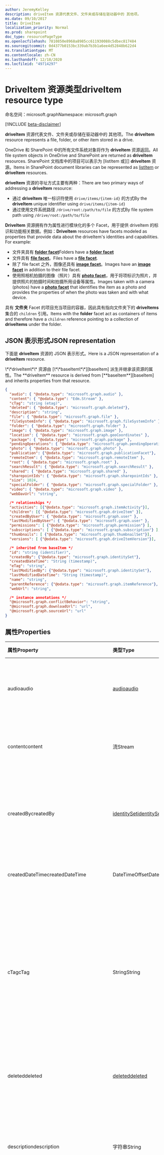 ```yaml
---
author: JeremyKelley
description: driveItem 资源代表文件、文件夹或存储在驱动器中的 其他项。
ms.date: 09/10/2017
title: DriveItem
localization_priority: Normal
ms.prod: sharepoint
doc_type: resourcePageType
ms.openlocfilehash: 7810850e8968a8985cc611930088c5dbec817484
ms.sourcegitcommit: 0d4377b0153bc339ab7b3b1a6ee4d52848b622d4
ms.translationtype: MT
ms.contentlocale: zh-CN
ms.lasthandoff: 12/18/2020
ms.locfileid: "49714297"
---
```

# <a name="driveitem-resource-type"></a><span data-ttu-id="a5fc9-103">DriveItem 资源类型</span><span class="sxs-lookup"><span data-stu-id="a5fc9-103">driveItem resource type</span></span>

<span data-ttu-id="a5fc9-104">命名空间：microsoft.graph</span><span class="sxs-lookup"><span data-stu-id="a5fc9-104">Namespace: microsoft.graph</span></span>

[!INCLUDE [beta-disclaimer](../../includes/beta-disclaimer.md)]

<span data-ttu-id="a5fc9-105">**driveItem** 资源代表文件、文件夹或存储在驱动器中的 其他项。</span><span class="sxs-lookup"><span data-stu-id="a5fc9-105">The **driveItem** resource represents a file, folder, or other item stored in a drive.</span></span>

<span data-ttu-id="a5fc9-106">OneDrive 和 SharePoint 中的所有文件系统对象将作为 **driveItem** 资源返回。</span><span class="sxs-lookup"><span data-stu-id="a5fc9-106">All file system objects in OneDrive and SharePoint are returned as **driveItem** resources.</span></span> <span data-ttu-id="a5fc9-107">SharePoint 文档库中的项目可以表示为 [listItem 或][] **driveItem** 资源。</span><span class="sxs-lookup"><span data-stu-id="a5fc9-107">Items in SharePoint document libraries can be represented as [listItem][] or **driveItem** resources.</span></span>

<span data-ttu-id="a5fc9-108">**driveItem** 资源的寻址方式主要有两种：</span><span class="sxs-lookup"><span data-stu-id="a5fc9-108">There are two primary ways of addressing a **driveItem** resource:</span></span>

* <span data-ttu-id="a5fc9-109">通过 **driveItem** 唯一标识符使用 `drive/items/{item-id}` 的方式</span><span class="sxs-lookup"><span data-stu-id="a5fc9-109">By the **driveItem** unique identifier using `drive/items/{item-id}`</span></span>
* <span data-ttu-id="a5fc9-110">通过使用文件系统路径 `/drive/root:/path/to/file` 的方式</span><span class="sxs-lookup"><span data-stu-id="a5fc9-110">By file system path using `/drive/root:/path/to/file`</span></span>

<span data-ttu-id="a5fc9-p102">**DriveItem** 资源拥有作为属性进行模块化的多个 Facet，用于提供 driveItem 的标识和功能相关数据。例如：</span><span class="sxs-lookup"><span data-stu-id="a5fc9-p102">**DriveItem** resources have facets modeled as properties that provide data about the driveItem's identities and capabilities. For example:</span></span>

* <span data-ttu-id="a5fc9-113">文件夹具有 [**folder facet**][folder]</span><span class="sxs-lookup"><span data-stu-id="a5fc9-113">Folders have a [**folder facet**][folder]</span></span>
* <span data-ttu-id="a5fc9-114">文件具有 [**file facet**][file]。</span><span class="sxs-lookup"><span data-stu-id="a5fc9-114">Files have a [**file facet**][file].</span></span>
* <span data-ttu-id="a5fc9-115">除了 file facet 之外，图像还具有 [**image facet**][image]。</span><span class="sxs-lookup"><span data-stu-id="a5fc9-115">Images have an [**image facet**][image] in addition to their file facet.</span></span>
* <span data-ttu-id="a5fc9-116">使用照相机拍摄的图像（照片）具有 [**photo facet**][photo]，用于将项标识为照片，并提供照片的拍摄时间和拍摄所用设备等属性。</span><span class="sxs-lookup"><span data-stu-id="a5fc9-116">Images taken with a camera (photos) have a [**photo facet**][photo] that identifies the item as a photo and provides the properties of when the photo was taken and with what device.</span></span>

<span data-ttu-id="a5fc9-117">具有 **文件夹** Facet 的项目充当项目的容器，因此具有指向文件夹下的 **driveItems** 集合的 `children` 引用。</span><span class="sxs-lookup"><span data-stu-id="a5fc9-117">Items with the **folder** facet act as containers of items and therefore have a `children` reference pointing to a collection of **driveItems** under the folder.</span></span>

## <a name="json-representation"></a><span data-ttu-id="a5fc9-118">JSON 表示形式</span><span class="sxs-lookup"><span data-stu-id="a5fc9-118">JSON representation</span></span>

<span data-ttu-id="a5fc9-119">下面是 **driveItem** 资源的 JSON 表示形式。</span><span class="sxs-lookup"><span data-stu-id="a5fc9-119">Here is a JSON representation of a **driveItem** resource.</span></span>

<span data-ttu-id="a5fc9-120">
            \*\*driveItem\*\* 资源由 [\*\*baseItem\*\*][baseItem] 派生并继承该资源的属性。</span><span class="sxs-lookup"><span data-stu-id="a5fc9-120">The **driveItem** resource is derived from [**baseItem**][baseItem] and inherits properties from that resource.</span></span>

<!-- { "blockType": "resource", "@type": "microsoft.graph.driveItem", "@type.aka": "oneDrive.item",
       "baseType": "microsoft.graph.baseItem",
       "optionalProperties": ["cTag", "children", "folder", "file", "image", "audio", "video",
       "location", "deleted", "specialFolder", "photo", "thumbnails", "searchResult", "remoteItem",
       "shared", "content", "@microsoft.graph.conflictBehavior", "@microsoft.graph.downloadUrl", "@content.sourceUrl",
       "sharepointIds"],
       "keyProperty": "id", "openType": true } -->

```json
{  
  "audio": { "@odata.type": "microsoft.graph.audio" },
  "content": { "@odata.type": "Edm.Stream" },
  "cTag": "string (etag)",
  "deleted": { "@odata.type": "microsoft.graph.deleted"},
  "description": "string",
  "file": { "@odata.type": "microsoft.graph.file" },
  "fileSystemInfo": { "@odata.type": "microsoft.graph.fileSystemInfo" },
  "folder": { "@odata.type": "microsoft.graph.folder" },
  "image": { "@odata.type": "microsoft.graph.image" },
  "location": { "@odata.type": "microsoft.graph.geoCoordinates" },
  "package": { "@odata.type": "microsoft.graph.package" },
  "pendingOperations": { "@odata.type": "microsoft.graph.pendingOperations" },
  "photo": { "@odata.type": "microsoft.graph.photo" },
  "publication": {"@odata.type": "microsoft.graph.publicationFacet"},
  "remoteItem": { "@odata.type": "microsoft.graph.remoteItem" },
  "root": { "@odata.type": "microsoft.graph.root" },
  "searchResult": { "@odata.type": "microsoft.graph.searchResult" },
  "shared": { "@odata.type": "microsoft.graph.shared" },
  "sharepointIds": { "@odata.type": "microsoft.graph.sharepointIds" },
  "size": 1024,
  "specialFolder": { "@odata.type": "microsoft.graph.specialFolder" },
  "video": { "@odata.type": "microsoft.graph.video" },
  "webDavUrl": "string",

  /* relationships */
  "activities": [{"@odata.type": "microsoft.graph.itemActivity"}],
  "children": [{ "@odata.type": "microsoft.graph.driveItem" }],
  "createdByUser": { "@odata.type": "microsoft.graph.user" },
  "lastModifiedByUser": { "@odata.type": "microsoft.graph.user" },
  "permissions": [ {"@odata.type": "microsoft.graph.permission"} ],
  "subscriptions": [ {"@odata.type": "microsoft.graph.subscription"} ],
  "thumbnails": [ {"@odata.type": "microsoft.graph.thumbnailSet"}],
  "versions": [ {"@odata.type": "microsoft.graph.driveItemVersion"}],

  /* inherited from baseItem */
  "id": "string (identifier)",
  "createdBy": {"@odata.type": "microsoft.graph.identitySet"},
  "createdDateTime": "String (timestamp)",
  "eTag": "string",
  "lastModifiedBy": {"@odata.type": "microsoft.graph.identitySet"},
  "lastModifiedDateTime": "String (timestamp)",
  "name": "string",
  "parentReference": {"@odata.type": "microsoft.graph.itemReference"},
  "webUrl": "string",

  /* instance annotations */
  "@microsoft.graph.conflictBehavior": "string",
  "@microsoft.graph.downloadUrl": "url",
  "@microsoft.graph.sourceUrl": "url"
}
```

## <a name="properties"></a><span data-ttu-id="a5fc9-121">属性</span><span class="sxs-lookup"><span data-stu-id="a5fc9-121">Properties</span></span>

| <span data-ttu-id="a5fc9-122">属性</span><span class="sxs-lookup"><span data-stu-id="a5fc9-122">Property</span></span>             | <span data-ttu-id="a5fc9-123">类型</span><span class="sxs-lookup"><span data-stu-id="a5fc9-123">Type</span></span>               | <span data-ttu-id="a5fc9-124">说明</span><span class="sxs-lookup"><span data-stu-id="a5fc9-124">Description</span></span>
|:---------------------|:-------------------|:---------------------------------
| <span data-ttu-id="a5fc9-125">audio</span><span class="sxs-lookup"><span data-stu-id="a5fc9-125">audio</span></span>                | <span data-ttu-id="a5fc9-126">[audio][]</span><span class="sxs-lookup"><span data-stu-id="a5fc9-126">[audio][]</span></span>          | <span data-ttu-id="a5fc9-p103">音频元数据（如果此项是一个音频文件）。只读。</span><span class="sxs-lookup"><span data-stu-id="a5fc9-p103">Audio metadata, if the item is an audio file. Read-only.</span></span>
| <span data-ttu-id="a5fc9-129">content</span><span class="sxs-lookup"><span data-stu-id="a5fc9-129">content</span></span>              | <span data-ttu-id="a5fc9-130">流</span><span class="sxs-lookup"><span data-stu-id="a5fc9-130">Stream</span></span>             | <span data-ttu-id="a5fc9-131">内容流（如果此项表示一个文件）。</span><span class="sxs-lookup"><span data-stu-id="a5fc9-131">The content stream, if the item represents a file.</span></span>
| <span data-ttu-id="a5fc9-132">createdBy</span><span class="sxs-lookup"><span data-stu-id="a5fc9-132">createdBy</span></span>            | <span data-ttu-id="a5fc9-133">[identitySet][]</span><span class="sxs-lookup"><span data-stu-id="a5fc9-133">[identitySet][]</span></span>    | <span data-ttu-id="a5fc9-p104">识别创建项目的用户、设备和应用程序。只读。</span><span class="sxs-lookup"><span data-stu-id="a5fc9-p104">Identity of the user, device, and application which created the item. Read-only.</span></span>
| <span data-ttu-id="a5fc9-136">createdDateTime</span><span class="sxs-lookup"><span data-stu-id="a5fc9-136">createdDateTime</span></span>      | <span data-ttu-id="a5fc9-137">DateTimeOffset</span><span class="sxs-lookup"><span data-stu-id="a5fc9-137">DateTimeOffset</span></span>     | <span data-ttu-id="a5fc9-p105">创建项的日期和时间。只读。</span><span class="sxs-lookup"><span data-stu-id="a5fc9-p105">Date and time of item creation. Read-only.</span></span>
| <span data-ttu-id="a5fc9-140">cTag</span><span class="sxs-lookup"><span data-stu-id="a5fc9-140">cTag</span></span>                 | <span data-ttu-id="a5fc9-141">String</span><span class="sxs-lookup"><span data-stu-id="a5fc9-141">String</span></span>             | <span data-ttu-id="a5fc9-p106">项目内容的 eTag。如果只有元数据更改，此 eTag 不会更改。**注意** 如果项目是文件夹，则不返回此属性。只读。</span><span class="sxs-lookup"><span data-stu-id="a5fc9-p106">An eTag for the content of the item. This eTag is not changed if only the metadata is changed. **Note** This property is not returned if the item is a folder. Read-only.</span></span>
| <span data-ttu-id="a5fc9-146">deleted</span><span class="sxs-lookup"><span data-stu-id="a5fc9-146">deleted</span></span>              | <span data-ttu-id="a5fc9-147">[deleted][]</span><span class="sxs-lookup"><span data-stu-id="a5fc9-147">[deleted][]</span></span>        | <span data-ttu-id="a5fc9-p107">有关项目删除状态的信息。只读。</span><span class="sxs-lookup"><span data-stu-id="a5fc9-p107">Information about the deleted state of the item. Read-only.</span></span>
| <span data-ttu-id="a5fc9-150">description</span><span class="sxs-lookup"><span data-stu-id="a5fc9-150">description</span></span>          | <span data-ttu-id="a5fc9-151">字符串</span><span class="sxs-lookup"><span data-stu-id="a5fc9-151">String</span></span>             | <span data-ttu-id="a5fc9-p108">提供项的用户可见的说明。读写。仅在 OneDrive 个人版上</span><span class="sxs-lookup"><span data-stu-id="a5fc9-p108">Provides a user-visible description of the item. Read-write. Only on OneDrive Personal</span></span>
| <span data-ttu-id="a5fc9-155">eTag</span><span class="sxs-lookup"><span data-stu-id="a5fc9-155">eTag</span></span>                 | <span data-ttu-id="a5fc9-156">String</span><span class="sxs-lookup"><span data-stu-id="a5fc9-156">String</span></span>             | <span data-ttu-id="a5fc9-p109">整个项目（元数据和内容）的 eTag。只读。</span><span class="sxs-lookup"><span data-stu-id="a5fc9-p109">eTag for the entire item (metadata + content). Read-only.</span></span>
| <span data-ttu-id="a5fc9-159">file</span><span class="sxs-lookup"><span data-stu-id="a5fc9-159">file</span></span>                 | <span data-ttu-id="a5fc9-160">[file][]</span><span class="sxs-lookup"><span data-stu-id="a5fc9-160">[file][]</span></span>           | <span data-ttu-id="a5fc9-p110">文件元数据（如果此项是一个文件）。只读。</span><span class="sxs-lookup"><span data-stu-id="a5fc9-p110">File metadata, if the item is a file. Read-only.</span></span>
| <span data-ttu-id="a5fc9-163">fileSystemInfo</span><span class="sxs-lookup"><span data-stu-id="a5fc9-163">fileSystemInfo</span></span>       | <span data-ttu-id="a5fc9-164">[fileSystemInfo][]</span><span class="sxs-lookup"><span data-stu-id="a5fc9-164">[fileSystemInfo][]</span></span> | <span data-ttu-id="a5fc9-p111">客户端上的文件系统信息。读写。</span><span class="sxs-lookup"><span data-stu-id="a5fc9-p111">File system information on client. Read-write.</span></span>
| <span data-ttu-id="a5fc9-167">folder</span><span class="sxs-lookup"><span data-stu-id="a5fc9-167">folder</span></span>               | <span data-ttu-id="a5fc9-168">[folder][]</span><span class="sxs-lookup"><span data-stu-id="a5fc9-168">[folder][]</span></span>         | <span data-ttu-id="a5fc9-p112">文件夹元数据（如果此项是一个文件夹）。只读。</span><span class="sxs-lookup"><span data-stu-id="a5fc9-p112">Folder metadata, if the item is a folder. Read-only.</span></span>
| <span data-ttu-id="a5fc9-171">id</span><span class="sxs-lookup"><span data-stu-id="a5fc9-171">id</span></span>                   | <span data-ttu-id="a5fc9-172">String</span><span class="sxs-lookup"><span data-stu-id="a5fc9-172">String</span></span>             | <span data-ttu-id="a5fc9-p113">项在驱动器中的唯一标识符。只读。</span><span class="sxs-lookup"><span data-stu-id="a5fc9-p113">The unique identifier of the item within the Drive. Read-only.</span></span>
| <span data-ttu-id="a5fc9-175">image</span><span class="sxs-lookup"><span data-stu-id="a5fc9-175">image</span></span>                | <span data-ttu-id="a5fc9-176">[image][]</span><span class="sxs-lookup"><span data-stu-id="a5fc9-176">[image][]</span></span>          | <span data-ttu-id="a5fc9-p114">图像元数据（如果此项是一个图像）。只读。</span><span class="sxs-lookup"><span data-stu-id="a5fc9-p114">Image metadata, if the item is an image. Read-only.</span></span>
| <span data-ttu-id="a5fc9-179">lastModifiedBy</span><span class="sxs-lookup"><span data-stu-id="a5fc9-179">lastModifiedBy</span></span>       | <span data-ttu-id="a5fc9-180">[identitySet][]</span><span class="sxs-lookup"><span data-stu-id="a5fc9-180">[identitySet][]</span></span>    | <span data-ttu-id="a5fc9-p115">上次修改项目的用户、设备和应用程序的标识。只读。</span><span class="sxs-lookup"><span data-stu-id="a5fc9-p115">Identity of the user, device, and application which last modified the item. Read-only.</span></span>
| <span data-ttu-id="a5fc9-183">lastModifiedDateTime</span><span class="sxs-lookup"><span data-stu-id="a5fc9-183">lastModifiedDateTime</span></span> | <span data-ttu-id="a5fc9-184">DateTimeOffset</span><span class="sxs-lookup"><span data-stu-id="a5fc9-184">DateTimeOffset</span></span>     | <span data-ttu-id="a5fc9-p116">上次修改项目的日期和时间。只读。</span><span class="sxs-lookup"><span data-stu-id="a5fc9-p116">Date and time the item was last modified. Read-only.</span></span>
| <span data-ttu-id="a5fc9-187">location</span><span class="sxs-lookup"><span data-stu-id="a5fc9-187">location</span></span>             | <span data-ttu-id="a5fc9-188">[geoCoordinates][]</span><span class="sxs-lookup"><span data-stu-id="a5fc9-188">[geoCoordinates][]</span></span> | <span data-ttu-id="a5fc9-p117">位置元数据（如果此项包含位置数据）。只读。</span><span class="sxs-lookup"><span data-stu-id="a5fc9-p117">Location metadata, if the item has location data. Read-only.</span></span>
| <span data-ttu-id="a5fc9-191">name</span><span class="sxs-lookup"><span data-stu-id="a5fc9-191">name</span></span>                 | <span data-ttu-id="a5fc9-192">String</span><span class="sxs-lookup"><span data-stu-id="a5fc9-192">String</span></span>             | <span data-ttu-id="a5fc9-p118">项目名称（文件名和扩展名）。读写。</span><span class="sxs-lookup"><span data-stu-id="a5fc9-p118">The name of the item (filename and extension). Read-write.</span></span>
| <span data-ttu-id="a5fc9-195">package</span><span class="sxs-lookup"><span data-stu-id="a5fc9-195">package</span></span>              | <span data-ttu-id="a5fc9-196">[package][]</span><span class="sxs-lookup"><span data-stu-id="a5fc9-196">[package][]</span></span>        | <span data-ttu-id="a5fc9-p119">如果存在，则表示此项是一个包，而不是文件夹或文件。包被视为某些上下文中的文件和其他上下文中的文件夹。只读。</span><span class="sxs-lookup"><span data-stu-id="a5fc9-p119">If present, indicates that this item is a package instead of a folder or file. Packages are treated like files in some contexts and folders in others. Read-only.</span></span>
| <span data-ttu-id="a5fc9-200">parentReference</span><span class="sxs-lookup"><span data-stu-id="a5fc9-200">parentReference</span></span>      | <span data-ttu-id="a5fc9-201">[itemReference][]</span><span class="sxs-lookup"><span data-stu-id="a5fc9-201">[itemReference][]</span></span>  | <span data-ttu-id="a5fc9-p120">父信息（如果此项具有父级）。读写。</span><span class="sxs-lookup"><span data-stu-id="a5fc9-p120">Parent information, if the item has a parent. Read-write.</span></span>
| <span data-ttu-id="a5fc9-204">pendingOperations</span><span class="sxs-lookup"><span data-stu-id="a5fc9-204">pendingOperations</span></span>    | <span data-ttu-id="a5fc9-205">[pendingOperations][]</span><span class="sxs-lookup"><span data-stu-id="a5fc9-205">[pendingOperations][]</span></span> | <span data-ttu-id="a5fc9-206">如果存在，则指示可能影响 driveItem 状态一个或多个操作正在等待完成。</span><span class="sxs-lookup"><span data-stu-id="a5fc9-206">If present, indicates that indicates that one or more operations that may affect the state of the driveItem are pending completion.</span></span> <span data-ttu-id="a5fc9-207">只读。</span><span class="sxs-lookup"><span data-stu-id="a5fc9-207">Read-only.</span></span>
| <span data-ttu-id="a5fc9-208">photo</span><span class="sxs-lookup"><span data-stu-id="a5fc9-208">photo</span></span>                | <span data-ttu-id="a5fc9-209">[照片][]</span><span class="sxs-lookup"><span data-stu-id="a5fc9-209">[photo][]</span></span>          | <span data-ttu-id="a5fc9-p122">照片元数据（如果此项包含照片）。只读。</span><span class="sxs-lookup"><span data-stu-id="a5fc9-p122">Photo metadata, if the item is a photo. Read-only.</span></span>
| <span data-ttu-id="a5fc9-212">publication</span><span class="sxs-lookup"><span data-stu-id="a5fc9-212">publication</span></span>          | <span data-ttu-id="a5fc9-213">[publicationFacet][]</span><span class="sxs-lookup"><span data-stu-id="a5fc9-213">[publicationFacet][]</span></span> | <span data-ttu-id="a5fc9-214">在支持此类操作的位置提供有关某个项目的已发布或签出状态信息。</span><span class="sxs-lookup"><span data-stu-id="a5fc9-214">Provides information about the published or checked-out state of an item, in locations that support such actions.</span></span> <span data-ttu-id="a5fc9-215">默认情况下，不会返回此属性。</span><span class="sxs-lookup"><span data-stu-id="a5fc9-215">This property is not returned by default.</span></span> <span data-ttu-id="a5fc9-216">只读。</span><span class="sxs-lookup"><span data-stu-id="a5fc9-216">Read-only.</span></span> |
| <span data-ttu-id="a5fc9-217">remoteItem</span><span class="sxs-lookup"><span data-stu-id="a5fc9-217">remoteItem</span></span>           | <span data-ttu-id="a5fc9-218">[remoteItem][]</span><span class="sxs-lookup"><span data-stu-id="a5fc9-218">[remoteItem][]</span></span>     | <span data-ttu-id="a5fc9-p124">远程项目数据（如果此项是从驱动器共享的项目，而不是被访问的项目）。只读。</span><span class="sxs-lookup"><span data-stu-id="a5fc9-p124">Remote item data, if the item is shared from a drive other than the one being accessed. Read-only.</span></span>
| <span data-ttu-id="a5fc9-221">root</span><span class="sxs-lookup"><span data-stu-id="a5fc9-221">root</span></span>                 | <span data-ttu-id="a5fc9-222">[root][]</span><span class="sxs-lookup"><span data-stu-id="a5fc9-222">[root][]</span></span>           | <span data-ttu-id="a5fc9-223">如果此属性为非 NULL，则表明 driveItem 是驱动器中最上面的 driveItem。</span><span class="sxs-lookup"><span data-stu-id="a5fc9-223">If this property is non-null, it indicates that the driveItem is the top-most driveItem in the drive.</span></span>
| <span data-ttu-id="a5fc9-224">searchResult</span><span class="sxs-lookup"><span data-stu-id="a5fc9-224">searchResult</span></span>         | <span data-ttu-id="a5fc9-225">[searchResult][]</span><span class="sxs-lookup"><span data-stu-id="a5fc9-225">[searchResult][]</span></span>   | <span data-ttu-id="a5fc9-p125">搜索元数据（如果此项目来自搜索结果）。只读。</span><span class="sxs-lookup"><span data-stu-id="a5fc9-p125">Search metadata, if the item is from a search result. Read-only.</span></span>
| <span data-ttu-id="a5fc9-228">shared</span><span class="sxs-lookup"><span data-stu-id="a5fc9-228">shared</span></span>               | <span data-ttu-id="a5fc9-229">[shared][]</span><span class="sxs-lookup"><span data-stu-id="a5fc9-229">[shared][]</span></span>         | <span data-ttu-id="a5fc9-p126">表示此项已与他人共享，并提供有关项目共享状态的信息。只读。</span><span class="sxs-lookup"><span data-stu-id="a5fc9-p126">Indicates that the item has been shared with others and provides information about the shared state of the item. Read-only.</span></span>
| <span data-ttu-id="a5fc9-232">sharepointIds</span><span class="sxs-lookup"><span data-stu-id="a5fc9-232">sharepointIds</span></span>        | <span data-ttu-id="a5fc9-233">[sharepointIds][]</span><span class="sxs-lookup"><span data-stu-id="a5fc9-233">[sharepointIds][]</span></span>  | <span data-ttu-id="a5fc9-p127">返回对 SharePoint REST 兼容性有用的标识符。只读。</span><span class="sxs-lookup"><span data-stu-id="a5fc9-p127">Returns identifiers useful for SharePoint REST compatibility. Read-only.</span></span>
| <span data-ttu-id="a5fc9-236">size</span><span class="sxs-lookup"><span data-stu-id="a5fc9-236">size</span></span>                 | <span data-ttu-id="a5fc9-237">Int64</span><span class="sxs-lookup"><span data-stu-id="a5fc9-237">Int64</span></span>              | <span data-ttu-id="a5fc9-p128">项目大小，以字节为单位。只读。</span><span class="sxs-lookup"><span data-stu-id="a5fc9-p128">Size of the item in bytes. Read-only.</span></span>
| <span data-ttu-id="a5fc9-240">specialFolder</span><span class="sxs-lookup"><span data-stu-id="a5fc9-240">specialFolder</span></span>        | <span data-ttu-id="a5fc9-241">[specialFolder][]</span><span class="sxs-lookup"><span data-stu-id="a5fc9-241">[specialFolder][]</span></span>  | <span data-ttu-id="a5fc9-p129">如果当前项同时也是一个特殊的文件夹，则返回此 facet。只读。</span><span class="sxs-lookup"><span data-stu-id="a5fc9-p129">If the current item is also available as a special folder, this facet is returned. Read-only.</span></span>
| <span data-ttu-id="a5fc9-244">video</span><span class="sxs-lookup"><span data-stu-id="a5fc9-244">video</span></span>                | <span data-ttu-id="a5fc9-245">[video][]</span><span class="sxs-lookup"><span data-stu-id="a5fc9-245">[video][]</span></span>          | <span data-ttu-id="a5fc9-p130">视频元数据（如果此项是一个视频）。只读。</span><span class="sxs-lookup"><span data-stu-id="a5fc9-p130">Video metadata, if the item is a video. Read-only.</span></span>
| <span data-ttu-id="a5fc9-248">WebDavUrl</span><span class="sxs-lookup"><span data-stu-id="a5fc9-248">webDavUrl</span></span>            | <span data-ttu-id="a5fc9-249">String</span><span class="sxs-lookup"><span data-stu-id="a5fc9-249">String</span></span>             | <span data-ttu-id="a5fc9-250">项的可兼容 WebDAV 的 URL。</span><span class="sxs-lookup"><span data-stu-id="a5fc9-250">WebDAV compatible URL for the item.</span></span>
| <span data-ttu-id="a5fc9-251">WebUrl</span><span class="sxs-lookup"><span data-stu-id="a5fc9-251">webUrl</span></span>               | <span data-ttu-id="a5fc9-252">String</span><span class="sxs-lookup"><span data-stu-id="a5fc9-252">String</span></span>             | <span data-ttu-id="a5fc9-p131">在浏览器中显示此资源的 URL。只读。</span><span class="sxs-lookup"><span data-stu-id="a5fc9-p131">URL that displays the resource in the browser. Read-only.</span></span>

<span data-ttu-id="a5fc9-p132">**注意：** ETag 和 cTag 属性在容器（文件夹）中以不同的方式工作。更改任意文件夹后代的内容或元数据时，也会修改 CTag 值。除了从后代派生的属性（例如 **childCount** 或 **lastModifiedDateTime**），仅在更改文件夹的属性时修改 eTag 值。</span><span class="sxs-lookup"><span data-stu-id="a5fc9-p132">**Note:** The eTag and cTag properties work differently on containers (folders). The cTag value is modified when content or metadata of any descendant of the folder is changed. The eTag value is only modified when the folder's properties are changed, except for properties that are derived from descendants (like **childCount** or **lastModifiedDateTime**).</span></span>

## <a name="relationships"></a><span data-ttu-id="a5fc9-258">关系</span><span class="sxs-lookup"><span data-stu-id="a5fc9-258">Relationships</span></span>

| <span data-ttu-id="a5fc9-259">关系</span><span class="sxs-lookup"><span data-stu-id="a5fc9-259">Relationship</span></span>       | <span data-ttu-id="a5fc9-260">类型</span><span class="sxs-lookup"><span data-stu-id="a5fc9-260">Type</span></span>                        | <span data-ttu-id="a5fc9-261">说明</span><span class="sxs-lookup"><span data-stu-id="a5fc9-261">Description</span></span>
|:-------------------|:----------------------------|:--------------------------
| <span data-ttu-id="a5fc9-262">activities</span><span class="sxs-lookup"><span data-stu-id="a5fc9-262">activities</span></span>         | <span data-ttu-id="a5fc9-263">[itemActivity][] 集合</span><span class="sxs-lookup"><span data-stu-id="a5fc9-263">[itemActivity][] collection</span></span> | <span data-ttu-id="a5fc9-264">最近发生在此项上的活动的列表。</span><span class="sxs-lookup"><span data-stu-id="a5fc9-264">The list of recent activities that took place on this item.</span></span>
| <span data-ttu-id="a5fc9-265">分析</span><span class="sxs-lookup"><span data-stu-id="a5fc9-265">analytics</span></span>          | <span data-ttu-id="a5fc9-266">[itemAnalytics][] 资源</span><span class="sxs-lookup"><span data-stu-id="a5fc9-266">[itemAnalytics][] resource</span></span>  | <span data-ttu-id="a5fc9-267">此项目上发生的查看活动的相关分析。</span><span class="sxs-lookup"><span data-stu-id="a5fc9-267">Analytics about the view activities that took place on this item.</span></span>
| <span data-ttu-id="a5fc9-268">children</span><span class="sxs-lookup"><span data-stu-id="a5fc9-268">children</span></span>           | <span data-ttu-id="a5fc9-269">driveItem 集合</span><span class="sxs-lookup"><span data-stu-id="a5fc9-269">driveItem collection</span></span>        | <span data-ttu-id="a5fc9-p133">包含项目直接子项的 Item 对象的集合。仅表示文件夹的项目包含子项。只读。可为 Null。</span><span class="sxs-lookup"><span data-stu-id="a5fc9-p133">Collection containing Item objects for the immediate children of Item. Only items representing folders have children. Read-only. Nullable.</span></span>
| <span data-ttu-id="a5fc9-274">createdByUser</span><span class="sxs-lookup"><span data-stu-id="a5fc9-274">createdByUser</span></span>      | <span data-ttu-id="a5fc9-275">[user][]</span><span class="sxs-lookup"><span data-stu-id="a5fc9-275">[user][]</span></span>                    | <span data-ttu-id="a5fc9-276">创建了项的用户的身份。</span><span class="sxs-lookup"><span data-stu-id="a5fc9-276">Identity of the user who created the item.</span></span> <span data-ttu-id="a5fc9-277">只读。</span><span class="sxs-lookup"><span data-stu-id="a5fc9-277">Read-only.</span></span>
| <span data-ttu-id="a5fc9-278">lastModifiedByUser</span><span class="sxs-lookup"><span data-stu-id="a5fc9-278">lastModifiedByUser</span></span> | <span data-ttu-id="a5fc9-279">[user][]</span><span class="sxs-lookup"><span data-stu-id="a5fc9-279">[user][]</span></span>                    | <span data-ttu-id="a5fc9-280">上次修改项的用户的标识。</span><span class="sxs-lookup"><span data-stu-id="a5fc9-280">Identity of the user who last modified the item.</span></span> <span data-ttu-id="a5fc9-281">只读。</span><span class="sxs-lookup"><span data-stu-id="a5fc9-281">Read-only.</span></span>
| <span data-ttu-id="a5fc9-282">listItem</span><span class="sxs-lookup"><span data-stu-id="a5fc9-282">listItem</span></span>           | <span data-ttu-id="a5fc9-283">[listItem][]</span><span class="sxs-lookup"><span data-stu-id="a5fc9-283">[listItem][]</span></span>                | <span data-ttu-id="a5fc9-284">对于 SharePoint 中的驱动器，关联的文档库列表项。</span><span class="sxs-lookup"><span data-stu-id="a5fc9-284">For drives in SharePoint, the associated document library list item.</span></span> <span data-ttu-id="a5fc9-285">只读。</span><span class="sxs-lookup"><span data-stu-id="a5fc9-285">Read-only.</span></span> <span data-ttu-id="a5fc9-286">可为 null。</span><span class="sxs-lookup"><span data-stu-id="a5fc9-286">Nullable.</span></span>
| <span data-ttu-id="a5fc9-287">permissions</span><span class="sxs-lookup"><span data-stu-id="a5fc9-287">permissions</span></span>        | <span data-ttu-id="a5fc9-288">[permission][] 集合</span><span class="sxs-lookup"><span data-stu-id="a5fc9-288">[permission][] collection</span></span>   | <span data-ttu-id="a5fc9-p137">项目的权限集。只读。可为 Null。</span><span class="sxs-lookup"><span data-stu-id="a5fc9-p137">The set of permissions for the item. Read-only. Nullable.</span></span>
| <span data-ttu-id="a5fc9-292">订阅</span><span class="sxs-lookup"><span data-stu-id="a5fc9-292">subscriptions</span></span>      | <span data-ttu-id="a5fc9-293">[订阅][]集合</span><span class="sxs-lookup"><span data-stu-id="a5fc9-293">[subscription][] collection</span></span> | <span data-ttu-id="a5fc9-294">项目上的订阅集。</span><span class="sxs-lookup"><span data-stu-id="a5fc9-294">The set of subscriptions on the item.</span></span> <span data-ttu-id="a5fc9-295">仅在驱动器根目录上支持。</span><span class="sxs-lookup"><span data-stu-id="a5fc9-295">Only supported on the root of a drive.</span></span>
| <span data-ttu-id="a5fc9-296">缩略图</span><span class="sxs-lookup"><span data-stu-id="a5fc9-296">thumbnails</span></span>         | <span data-ttu-id="a5fc9-297">[thumbnailSet][] 集合</span><span class="sxs-lookup"><span data-stu-id="a5fc9-297">[thumbnailSet][] collection</span></span> | <span data-ttu-id="a5fc9-p139">包含与项目关联的 [ThumbnailSet][] 对象的集合。有关详细信息，请参阅 [获取缩略图][]只读。可为 Null。</span><span class="sxs-lookup"><span data-stu-id="a5fc9-p139">Collection containing [ThumbnailSet][] objects associated with the item. For more info, see [getting thumbnails][]. Read-only. Nullable.</span></span>
| <span data-ttu-id="a5fc9-302">版本</span><span class="sxs-lookup"><span data-stu-id="a5fc9-302">versions</span></span>           | <span data-ttu-id="a5fc9-303">[driveItemVersion][] 集合</span><span class="sxs-lookup"><span data-stu-id="a5fc9-303">[driveItemVersion][] collection</span></span> | <span data-ttu-id="a5fc9-304">旧版本项的列表。</span><span class="sxs-lookup"><span data-stu-id="a5fc9-304">The list of previous versions of the item.</span></span> <span data-ttu-id="a5fc9-305">有关详细信息，请参阅[获取旧版本][]。</span><span class="sxs-lookup"><span data-stu-id="a5fc9-305">For more info, see [getting previous versions][].</span></span> <span data-ttu-id="a5fc9-306">只读。</span><span class="sxs-lookup"><span data-stu-id="a5fc9-306">Read-only.</span></span> <span data-ttu-id="a5fc9-307">可为 Null。</span><span class="sxs-lookup"><span data-stu-id="a5fc9-307">Nullable.</span></span>
| <span data-ttu-id="a5fc9-308">工作簿</span><span class="sxs-lookup"><span data-stu-id="a5fc9-308">workbook</span></span>           | <span data-ttu-id="a5fc9-309">[workbook][]</span><span class="sxs-lookup"><span data-stu-id="a5fc9-309">[workbook][]</span></span>                | <span data-ttu-id="a5fc9-310">如果是 Excel 工作表文件，访问工作簿 API 以使用工作表的内容。</span><span class="sxs-lookup"><span data-stu-id="a5fc9-310">For files that are Excel spreadsheets, accesses the workbook API to work with the spreadsheet's contents.</span></span> <span data-ttu-id="a5fc9-311">可为 Null。</span><span class="sxs-lookup"><span data-stu-id="a5fc9-311">Nullable.</span></span>

## <a name="instance-attributes"></a><span data-ttu-id="a5fc9-312">实例属性</span><span class="sxs-lookup"><span data-stu-id="a5fc9-312">Instance Attributes</span></span>

<span data-ttu-id="a5fc9-p142">实例属性是具有特殊行为的属性。这些属性是临时的，并且 a) 定义服务应执行的行为或 b) 提供短期的属性值，例如过期项目的下载 URL。</span><span class="sxs-lookup"><span data-stu-id="a5fc9-p142">Instance attributes are properties with special behaviors. These properties are temporary and either a) define behavior the service should perform or b) provide short-term property values, like a download URL for an item that expires.</span></span>

| <span data-ttu-id="a5fc9-315">属性名称</span><span class="sxs-lookup"><span data-stu-id="a5fc9-315">Property name</span></span>                     | <span data-ttu-id="a5fc9-316">类型</span><span class="sxs-lookup"><span data-stu-id="a5fc9-316">Type</span></span>   | <span data-ttu-id="a5fc9-317">说明</span><span class="sxs-lookup"><span data-stu-id="a5fc9-317">Description</span></span>
|:----------------------------------|:-------|:--------------------------------
| <span data-ttu-id="a5fc9-318">@microsoft.graph.conflictBehavior</span><span class="sxs-lookup"><span data-stu-id="a5fc9-318">@microsoft.graph.conflictBehavior</span></span> | <span data-ttu-id="a5fc9-319">string</span><span class="sxs-lookup"><span data-stu-id="a5fc9-319">string</span></span> | <span data-ttu-id="a5fc9-p143">为创建新项目的操作解决冲突的行为。你可以使用值 *fail*、*replace* 或 *rename*。PUT 的默认值是 *replace*。绝不会返回包含该批注的项目。只写。</span><span class="sxs-lookup"><span data-stu-id="a5fc9-p143">The conflict resolution behavior for actions that create a new item. You can use the values *fail*, *replace*, or *rename*. The default for PUT is *replace*. An item will never be returned with this annotation. Write-only.</span></span>
| <span data-ttu-id="a5fc9-325">@microsoft.graph.downloadUrl</span><span class="sxs-lookup"><span data-stu-id="a5fc9-325">@microsoft.graph.downloadUrl</span></span>      | <span data-ttu-id="a5fc9-326">string</span><span class="sxs-lookup"><span data-stu-id="a5fc9-326">string</span></span> | <span data-ttu-id="a5fc9-p144">一个可用于下载此文件的内容的 URL。不需要使用此 URL 进行身份验证。只读。</span><span class="sxs-lookup"><span data-stu-id="a5fc9-p144">A URL that can be used to download this file's content. Authentication is not required with this URL. Read-only.</span></span>
| <span data-ttu-id="a5fc9-330">@microsoft.graph.sourceUrl</span><span class="sxs-lookup"><span data-stu-id="a5fc9-330">@microsoft.graph.sourceUrl</span></span>        | <span data-ttu-id="a5fc9-331">string</span><span class="sxs-lookup"><span data-stu-id="a5fc9-331">string</span></span> | <span data-ttu-id="a5fc9-p145">发出 PUT 请求时，此实例批注可用于指示服务下载 URL 内容并将其存储为文件。只写。</span><span class="sxs-lookup"><span data-stu-id="a5fc9-p145">When issuing a PUT request, this instance annotation can be used to instruct the service to download the contents of the URL, and store it as the file. Write-only.</span></span>

<span data-ttu-id="a5fc9-334">**注意：**@microsoft.graph.downloadUrl 值是一个短期 URL，不能缓存。</span><span class="sxs-lookup"><span data-stu-id="a5fc9-334">**Note:** The @microsoft.graph.downloadUrl value is a short-lived URL and can't be cached.</span></span>
<span data-ttu-id="a5fc9-335">此 URL 在失效前只能使用很短的时间（1 小时）。</span><span class="sxs-lookup"><span data-stu-id="a5fc9-335">The URL will only be available for a short period of time (1 hour) before it is invalidated.</span></span>
<span data-ttu-id="a5fc9-336">删除用户的文件权限可能不会立即使 URL 无效。</span><span class="sxs-lookup"><span data-stu-id="a5fc9-336">Removing file permissions for a user may not immediately invalidate the URL.</span></span>

><span data-ttu-id="a5fc9-337">**注意：** 参数 @microsoft.graph.conflictBehavior 应包含在 URL 中，而不是请求正文中。</span><span class="sxs-lookup"><span data-stu-id="a5fc9-337">**Note:** The parameter @microsoft.graph.conflictBehavior should be included in the URL instead of the body of the request.</span></span>

## <a name="methods"></a><span data-ttu-id="a5fc9-338">方法</span><span class="sxs-lookup"><span data-stu-id="a5fc9-338">Methods</span></span>

| <span data-ttu-id="a5fc9-339">方法</span><span class="sxs-lookup"><span data-stu-id="a5fc9-339">Method</span></span>                                                   | <span data-ttu-id="a5fc9-340">REST 路径</span><span class="sxs-lookup"><span data-stu-id="a5fc9-340">REST Path</span></span>
|:---------------------------------------------------------|:------------------
| [<span data-ttu-id="a5fc9-341">获取项目</span><span class="sxs-lookup"><span data-stu-id="a5fc9-341">Get item</span></span>](../api/driveitem-get.md)                      | `GET /drive/items/{item-id}`
| [<span data-ttu-id="a5fc9-342">列出活动</span><span class="sxs-lookup"><span data-stu-id="a5fc9-342">List activities</span></span>](../api/activities-list.md)             | `GET /drive/items/{item-id}/activities`
| <span data-ttu-id="a5fc9-343">[获取分析结果][]</span><span class="sxs-lookup"><span data-stu-id="a5fc9-343">[Get analytics][]</span></span>                                        | `GET /drive/items/{item-id}/analytics`
| <span data-ttu-id="a5fc9-344">[按间隔获取活动][]</span><span class="sxs-lookup"><span data-stu-id="a5fc9-344">[Get activities by interval][]</span></span>                           | `GET /drive/items/{item-id}/getActivitiesByInterval`
| [<span data-ttu-id="a5fc9-345">列出子项</span><span class="sxs-lookup"><span data-stu-id="a5fc9-345">List children</span></span>](../api/driveitem-list-children.md)       | `GET /drive/items/{item-id}/children`
| [<span data-ttu-id="a5fc9-346">列出版本</span><span class="sxs-lookup"><span data-stu-id="a5fc9-346">List versions</span></span>](../api/driveitem-list-versions.md)       | `GET /drive/items/{item-id}/versions`
| [<span data-ttu-id="a5fc9-347">创建项目</span><span class="sxs-lookup"><span data-stu-id="a5fc9-347">Create item</span></span>](../api/driveitem-post-children.md)         | `POST /drive/items/{item-id}/children`
| [<span data-ttu-id="a5fc9-348">更新项目</span><span class="sxs-lookup"><span data-stu-id="a5fc9-348">Update item</span></span>](../api/driveitem-update.md)                | `PATCH /drive/items/{item-id}`
| [<span data-ttu-id="a5fc9-349">上载内容</span><span class="sxs-lookup"><span data-stu-id="a5fc9-349">Upload content</span></span>](../api/driveitem-put-content.md)        | `PUT /drive/items/{item-id}/content`
| [<span data-ttu-id="a5fc9-350">下载内容</span><span class="sxs-lookup"><span data-stu-id="a5fc9-350">Download content</span></span>](../api/driveitem-get-content.md)      | `GET /drive/items/{item-id}/content`
| <span data-ttu-id="a5fc9-351">[下载特定格式文件][download-format]</span><span class="sxs-lookup"><span data-stu-id="a5fc9-351">[Download specific file format][download-format]</span></span>         | `GET /drive/items/{item-id}/content?format={format}`
| [<span data-ttu-id="a5fc9-352">删除项</span><span class="sxs-lookup"><span data-stu-id="a5fc9-352">Delete item</span></span>](../api/driveitem-delete.md)                | `DELETE /drive/items/{item-id}`
| [<span data-ttu-id="a5fc9-353">还原项目</span><span class="sxs-lookup"><span data-stu-id="a5fc9-353">Restore item</span></span>](../api/driveitem-restore.md)              | `POST /drive/items/{item-id}/restore`
| [<span data-ttu-id="a5fc9-354">移动项目</span><span class="sxs-lookup"><span data-stu-id="a5fc9-354">Move item</span></span>](../api/driveitem-move.md)                    | `PATCH /drive/items/{item-id}`
| [<span data-ttu-id="a5fc9-355">复制项目</span><span class="sxs-lookup"><span data-stu-id="a5fc9-355">Copy item</span></span>](../api/driveitem-copy.md)                    | `POST /drive/items/{item-id}/copy`
| [<span data-ttu-id="a5fc9-356">搜索项目</span><span class="sxs-lookup"><span data-stu-id="a5fc9-356">Search items</span></span>](../api/driveitem-search.md)               | `GET /drive/items/{item-id}/search(q='text')`
| [<span data-ttu-id="a5fc9-357">列出驱动器中的更改</span><span class="sxs-lookup"><span data-stu-id="a5fc9-357">List changes in a drive</span></span>](../api/driveitem-delta.md)     | `GET /drive/root/delta`
| [<span data-ttu-id="a5fc9-358">关注项目</span><span class="sxs-lookup"><span data-stu-id="a5fc9-358">Follow item</span></span>](../api/driveitem-follow.md)                | `POST /drives/{drive-id}/items/{item-id}/follow`
| [<span data-ttu-id="a5fc9-359">取消关注项目</span><span class="sxs-lookup"><span data-stu-id="a5fc9-359">Unfollow item</span></span>](../api/driveitem-unfollow.md)            | `POST /drives/{drive-id}/items/{item-id}/unfollow`
| [<span data-ttu-id="a5fc9-360">列出缩略图</span><span class="sxs-lookup"><span data-stu-id="a5fc9-360">List thumbnails</span></span>](../api/driveitem-list-thumbnails.md)   | `GET /drive/items/{item-id}/thumbnails`
| [<span data-ttu-id="a5fc9-361">创建共享链接</span><span class="sxs-lookup"><span data-stu-id="a5fc9-361">Create sharing link</span></span>](../api/driveitem-createlink.md)    | `POST /drive/items/{item-id}/createLink`
| [<span data-ttu-id="a5fc9-362">添加权限</span><span class="sxs-lookup"><span data-stu-id="a5fc9-362">Add permissions</span></span>](../api/driveitem-invite.md)            | `POST /drive/items/{item-id}/invite`
| [<span data-ttu-id="a5fc9-363">列出权限</span><span class="sxs-lookup"><span data-stu-id="a5fc9-363">List permissions</span></span>](../api/driveitem-list-permissions.md) | `GET /drive/items/{item-id}/permissions`
| [<span data-ttu-id="a5fc9-364">删除权限</span><span class="sxs-lookup"><span data-stu-id="a5fc9-364">Delete permission</span></span>](../api/permission-delete.md)         | `DELETE /drive/items/{item-id}/permissions/{perm-id}`
| <span data-ttu-id="a5fc9-365">[获取 WebSocket 频道][getWebSocket]</span><span class="sxs-lookup"><span data-stu-id="a5fc9-365">[Get WebSocket channel][getWebSocket]</span></span>                    | `GET /drive/root/subscriptions/socketIo`
| <span data-ttu-id="a5fc9-366">[预览项目][item-preview]</span><span class="sxs-lookup"><span data-stu-id="a5fc9-366">[Preview item][item-preview]</span></span>                             | `POST /drive/items/{item-id}/preview`
| [<span data-ttu-id="a5fc9-367">签入</span><span class="sxs-lookup"><span data-stu-id="a5fc9-367">Check in</span></span>](../api/driveitem-checkin.md)                  | `POST /drives/{driveId}/items/{itemId}/checkin`
| [<span data-ttu-id="a5fc9-368">签出</span><span class="sxs-lookup"><span data-stu-id="a5fc9-368">Check out</span></span>](../api/driveitem-checkout.md)                | `POST /drives/{driveId}/items/{itemId}/checkout`
| [<span data-ttu-id="a5fc9-369">撤销授予</span><span class="sxs-lookup"><span data-stu-id="a5fc9-369">Revoke grants</span></span>](../api/permission-revokegrants.md)   | `PATCH /drive/items/{item-id}/permissions/{perm-id}/revokeGrants`

[item-preview]: ../api/driveitem-preview.md
[获取分析结果]: ../api/itemanalytics-get.md
[Get analytics]: ../api/itemanalytics-get.md
[按间隔获取活动]: ../api/itemactivity-getbyinterval.md
[Get activities by interval]: ../api/itemactivity-getbyinterval.md

## <a name="remarks"></a><span data-ttu-id="a5fc9-372">说明</span><span class="sxs-lookup"><span data-stu-id="a5fc9-372">Remarks</span></span>

<span data-ttu-id="a5fc9-373">在 OneDrive for Business 或 SharePoint 文档库中，如果 **driveItem** 具有 [folder][] Facet，则不返回 **cTag** 属性。</span><span class="sxs-lookup"><span data-stu-id="a5fc9-373">In OneDrive for Business or SharePoint document libraries, the **cTag** property is not returned, if the **driveItem** has a [folder][] facet.</span></span>

[audio]: audio.md
[baseItem]: baseitem.md
[Deleted]: deleted.md
[deleted]: deleted.md
[download-format]: ../api/driveitem-get-content-format.md
[driveItemVersion]: driveitemversion.md
[File]: file.md
[file]: file.md
[fileSystemInfo]: filesysteminfo.md
[folder]: folder.md
[获取旧版本]: ../api/driveitem-list-versions.md
[getting previous versions]: ../api/driveitem-list-versions.md
[获取缩略图]: ../api/driveitem-list-thumbnails.md
[getting thumbnails]: ../api/driveitem-list-thumbnails.md
[getWebSocket]: ../api/subscriptions-socketio.md
[identitySet]: identityset.md
[image]: image.md
[itemActivity]: itemactivity.md
[itemAnalytics]: itemanalytics.md
[itemReference]: itemreference.md
[geoCoordinates]: geocoordinates.md
[List activities]: ../api/activities-list.md
[listItem]: listitem.md
[package]: package.md
[权限]: permission.md
[permission]: permission.md
[pendingOperations]: pendingoperations.md
[photo]: photo.md
[remoteItem]: remoteitem.md
[root]: root.md
[searchResult]: searchresult.md
[shared]: shared.md
[sharepointIds]: sharepointids.md
[specialFolder]: specialfolder.md
[订阅]: subscription.md
[subscription]: subscription.md
[thumbnailSet]: thumbnailset.md
[视频]: video.md
[video]: video.md
[工作簿]: workbook.md
[workbook]: workbook.md
[user]: /graph/api/resources/users
[publicationFacet]: publicationfacet.md

<!-- uuid: 8fcb5dbc-d5aa-4681-8e31-b001d5168d79
2015-10-25 14:57:30 UTC -->
<!--
{
  "type": "#page.annotation",
  "description": "Item is the main data model in the OneDrive API. Everything is an item.",
  "keywords": "item,facet,resource",
  "section": "documentation",
  "tocPath": "Items",
  "tocBookmarks": {
    "Resources/Item": "#"
  },
  "suppressions": []
}
-->